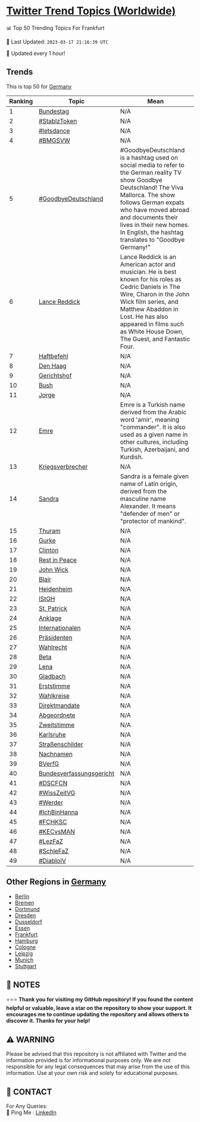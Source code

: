 [Twitter Trend Topics (Worldwide)](https://github.com/ErcinDedeoglu/Twitter-Trend-Topics)
==========


📊 Top 50 Trending Topics For Frankfurt

📆 Last Updated: `2023-03-17 21:16:39 UTC`

🔧 Updated every 1 hour!


## Trends

This is top 50 for [Germany](</Germany>)

| Ranking | Topic | Mean |
| ------- | ------------ | ------------ |
| 1 | [Bundestag](http://twitter.com/search?q=Bundestag) | N/A |
| 2 | [#StablzToken](http://twitter.com/search?q=%23StablzToken) | N/A |
| 3 | [#letsdance](http://twitter.com/search?q=%23letsdance) | N/A |
| 4 | [#BMGSVW](http://twitter.com/search?q=%23BMGSVW) | N/A |
| 5 | [#GoodbyeDeutschland](http://twitter.com/search?q=%23GoodbyeDeutschland) | #GoodbyeDeutschland is a hashtag used on social media to refer to the German reality TV show Goodbye Deutschland! The Viva Mallorca. The show follows German expats who have moved abroad and documents their lives in their new homes. In English, the hashtag translates to "Goodbye Germany!" |
| 6 | [Lance Reddick](http://twitter.com/search?q=Lance+Reddick) | Lance Reddick is an American actor and musician. He is best known for his roles as Cedric Daniels in The Wire, Charon in the John Wick film series, and Matthew Abaddon in Lost. He has also appeared in films such as White House Down, The Guest, and Fantastic Four. |
| 7 | [Haftbefehl](http://twitter.com/search?q=Haftbefehl) | N/A |
| 8 | [Den Haag](http://twitter.com/search?q=Den+Haag) | N/A |
| 9 | [Gerichtshof](http://twitter.com/search?q=Gerichtshof) | N/A |
| 10 | [Bush](http://twitter.com/search?q=Bush) | N/A |
| 11 | [Jorge](http://twitter.com/search?q=Jorge) | N/A |
| 12 | [Emre](http://twitter.com/search?q=Emre) | Emre is a Turkish name derived from the Arabic word 'amir', meaning "commander". It is also used as a given name in other cultures, including Turkish, Azerbaijani, and Kurdish. |
| 13 | [Kriegsverbrecher](http://twitter.com/search?q=Kriegsverbrecher) | N/A |
| 14 | [Sandra](http://twitter.com/search?q=Sandra) | Sandra is a female given name of Latin origin, derived from the masculine name Alexander. It means "defender of men" or "protector of mankind". |
| 15 | [Thuram](http://twitter.com/search?q=Thuram) | N/A |
| 16 | [Gurke](http://twitter.com/search?q=Gurke) | N/A |
| 17 | [Clinton](http://twitter.com/search?q=Clinton) | N/A |
| 18 | [Rest in Peace](http://twitter.com/search?q=Rest+in+Peace) | N/A |
| 19 | [John Wick](http://twitter.com/search?q=John+Wick) | N/A |
| 20 | [Blair](http://twitter.com/search?q=Blair) | N/A |
| 21 | [Heidenheim](http://twitter.com/search?q=Heidenheim) | N/A |
| 22 | [IStGH](http://twitter.com/search?q=IStGH) | N/A |
| 23 | [St. Patrick](http://twitter.com/search?q=St.+Patrick) | N/A |
| 24 | [Anklage](http://twitter.com/search?q=Anklage) | N/A |
| 25 | [Internationalen](http://twitter.com/search?q=Internationalen) | N/A |
| 26 | [Präsidenten](http://twitter.com/search?q=Pr%c3%a4sidenten) | N/A |
| 27 | [Wahlrecht](http://twitter.com/search?q=Wahlrecht) | N/A |
| 28 | [Beta](http://twitter.com/search?q=Beta) | N/A |
| 29 | [Lena](http://twitter.com/search?q=Lena) | N/A |
| 30 | [Gladbach](http://twitter.com/search?q=Gladbach) | N/A |
| 31 | [Erststimme](http://twitter.com/search?q=Erststimme) | N/A |
| 32 | [Wahlkreise](http://twitter.com/search?q=Wahlkreise) | N/A |
| 33 | [Direktmandate](http://twitter.com/search?q=Direktmandate) | N/A |
| 34 | [Abgeordnete](http://twitter.com/search?q=Abgeordnete) | N/A |
| 35 | [Zweitstimme](http://twitter.com/search?q=Zweitstimme) | N/A |
| 36 | [Karlsruhe](http://twitter.com/search?q=Karlsruhe) | N/A |
| 37 | [Straßenschilder](http://twitter.com/search?q=Stra%c3%9fenschilder) | N/A |
| 38 | [Nachnamen](http://twitter.com/search?q=Nachnamen) | N/A |
| 39 | [BVerfG](http://twitter.com/search?q=BVerfG) | N/A |
| 40 | [Bundesverfassungsgericht](http://twitter.com/search?q=Bundesverfassungsgericht) | N/A |
| 41 | [#DSCFCN](http://twitter.com/search?q=%23DSCFCN) | N/A |
| 42 | [#WissZeitVG](http://twitter.com/search?q=%23WissZeitVG) | N/A |
| 43 | [#Werder](http://twitter.com/search?q=%23Werder) | N/A |
| 44 | [#IchBinHanna](http://twitter.com/search?q=%23IchBinHanna) | N/A |
| 45 | [#FCHKSC](http://twitter.com/search?q=%23FCHKSC) | N/A |
| 46 | [#KECvsMAN](http://twitter.com/search?q=%23KECvsMAN) | N/A |
| 47 | [#LezFaZ](http://twitter.com/search?q=%23LezFaZ) | N/A |
| 48 | [#SchleFaZ](http://twitter.com/search?q=%23SchleFaZ) | N/A |
| 49 | [#DiabloIV](http://twitter.com/search?q=%23DiabloIV) | N/A |



## Other Regions in [Germany](</Germany>)

* [Berlin](</Germany/Berlin.md>)
* [Bremen](</Germany/Bremen.md>)
* [Dortmund](</Germany/Dortmund.md>)
* [Dresden](</Germany/Dresden.md>)
* [Dusseldorf](</Germany/Dusseldorf.md>)
* [Essen](</Germany/Essen.md>)
* [Frankfurt](</Germany/Frankfurt.md>)
* [Hamburg](</Germany/Hamburg.md>)
* [Cologne](</Germany/Cologne.md>)
* [Leipzig](</Germany/Leipzig.md>)
* [Munich](</Germany/Munich.md>)
* [Stuttgart](</Germany/Stuttgart.md>)



## 📝 NOTES

⭐⭐⭐ **Thank you for visiting my GitHub repository! If you found the content helpful or valuable, leave a star on the repository to show your support. It encourages me to continue updating the repository and allows others to discover it. Thanks for your help!**


## ⚠️ WARNING

Please be advised that this repository is not affiliated with Twitter and the information provided is for informational purposes only. We are not responsible for any legal consequences that may arise from the use of this information. Use at your own risk and solely for educational purposes.


## 📨 CONTACT

 For Any Queries:  
            🏓 Ping Me : [LinkedIn](https://www.linkedin.com/in/ercindedeoglu/)
